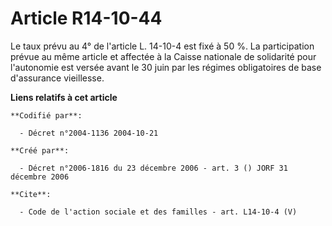 # Article R14-10-44

Le taux prévu au 4° de l'article L. 14-10-4 est fixé à 50 %. La participation prévue au même article et affectée à la Caisse
nationale de solidarité pour l'autonomie est versée avant le 30 juin par les régimes obligatoires de base d'assurance
vieillesse.

**Liens relatifs à cet article**

	**Codifié par**:

	  - Décret n°2004-1136 2004-10-21

	**Créé par**:

	  - Décret n°2006-1816 du 23 décembre 2006 - art. 3 () JORF 31 décembre 2006

	**Cite**:

	  - Code de l'action sociale et des familles - art. L14-10-4 (V)
